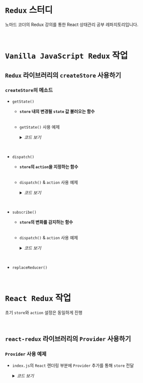 # `Redux` 스터디
노마드 코더의 Redux 강의를 통한 React 상태관리 공부 레파지토리입니다.

<br>

# `Vanilla JavaScript Redux` 작업

## `Redux` 라이브러리의 `createStore` 사용하기

### `createStore`의 메소드

  - `getState()`

    - **`store` 내의 변경될 `state` 값 불러오는 함수**

    <br>

    - `getState()` 사용 예제

      <details>

      <summary><i>코드 보기</i></summary>

      <br>

        ```JS
        import { createStore } from "redux";
        
        const countModifier = () => {
          return 'hello';
        };

        const countStore = createStore(countModifier);

        console.log(countStore.getState());
        // 결과 : hello
        ```

        <br>

      - `state` 초기값 지정

        ```JS
        const countModifier = (state = 0) => {
          // state = 0로 state 초기값 설정
          console.log(state);
          // 0
          return state;
        };

        const countStore = createStore(countModifier);

        console.log(countStore.getState());
        // 0
        ```

        </details>

<br>

  - `dispatch()`

    - **`store`의 `action`을 지정하는 함수**

    <br>

    - `dispatch()` & `action` 사용 예제

      <details>

      <summary><i>코드 보기</i></summary>

      <br>

        ```JS
        import { createStore } from "redux";

        const countModifier = (count = 0, action) => {
          // count = 0로 count 초기값 설정

          if (action.type === 'ADD') {
            return count += 1;
          } else if (action.type === 'MINUS') {
            return count -= 1;
          } else {
            return count;
          }
        };

        const countStore = createStore(countModifier);

        countStore.dispatch({ type: 'ADD' }); // 1
        countStore.dispatch({ type: 'ADD' }); // 2 (1 + 1)
        countStore.dispatch({ type: 'ADD' }); // 3 (2 + 1)
        countStore.dispatch({ type: 'ADD' }); // 4 (3 + 1)
        countStore.dispatch({ type: 'MINUS' }); // 3 (4 - 1)
        // dispatch를 통해 action을 지정하기 위해서는 object 형식으로 type을 통해 작동

        console.log(countStore.getState());
        // 결과 : 3
        ```

        <br>

        > `Redux`의 `State` 값은 변형(`mutate`)을 해서는 절대 안됨
        > 
        > 즉, 상태를 수정하는 것이 아닌 새로운 것을 `return`한다는 개념
        
        <br>

        ```JS
        state.push(action.type); // ❌
      
        [...state, {text: action.text}]; // ⭕ ES6 Spread
        ```

        <br>

        ```JS
        const stateArray = [
          {text: 'asfd', id: 1676650491370},
          {text: '123', id: 1676650490618},
          {text: 'asdsad', id: 1676650489747}
        ];

        stateArray.splice(1, 1); // ❌
        // 배열을 변형(mutate)하여 삭제하는 방식이기 때문에 적합하지 않음

        stateArray.filter(toDo => toDo.id !== action.id);  // ⭕
        // 배열에서 id 값이 다른 것들을 남겨두고 배열을 새로 생성하는 방식으로 적합함
        ```

        </details>


<br>

  - `subscribe()`

    - **`store`의 변화를 감지하는 함수**

    <br>

    - `dispatch()` & `action` 사용 예제

      <details>

      <summary><i>코드 보기</i></summary>

      <br>

      ```JS
      import { createStore } from "redux";

      const add = document.getElementById('add');
      const minus = document.getElementById('minus');

      const countModifier = (count = 0, action) => {
        // count = 0로 count 초기값 설정

        switch (action.type) {
          case 'ADD':
            return count + 1;
          case 'MINUS':
            return count - 1;
          default:
            return count;
        }
      };

      const countStore = createStore(countModifier);

      const onChange = () => {
        number.innerText = countStore.getState();
        // count의 변경 값 출력
      }

      countStore.subscribe(onChange);

      const handleAdd = () => {
        countStore.dispatch({ type: 'ADD' });
      }

      const handleMinus = () => {
        countStore.dispatch({ type: 'MINUS' });
      }

      add.addEventListener('click', handleAdd);
      minus.addEventListener('click', handleMinus);
      ```

      </details>

<br>

  - `replaceReducer()`

<br>

# `React Redux` 작업

초기 `store`와 `action` 설정은 동일하게 진행

<br>

## `react-redux` 라이브러리의 `Provider` 사용하기

### `Provider` 사용 예제

- `index.js`의 `React` 렌더링 부분에 `Provider` 추가를 통해 `store` 전달

  <details>

    <summary><i>코드 보기</i></summary>

    <br>

    ```JS
    import React from "react";
    import ReactDOM from "react-dom/client";
    import App from "./components/App";
    import { BrowserRouter } from "react-router-dom";
    import { Provider } from "react-redux";
    import reactStore from './store'

    const root = ReactDOM.createRoot(document.getElementById("root"));
    root.render(
      <BrowserRouter>
        <Provider store={reactStore}>
          <App />
        </Provider>
      </BrowserRouter>
    );
    ```

    - `store.js`

      ```JS
      import { createStore } from "redux";

      const ADD = 'ADD';
      const DELETE = 'DELETE';

      export const addToDo = (text) => {
        return {
          type: ADD,
          text
        }
      }

      export const deleteToDo = (id) => {
        return {
          type: DELETE,
          id
        }
      }

      const reducer = (state = [], action) => {
        switch (action.type) {
          case ADD:
            return [{ text: action.text, id: Date.now() }, ...state];
          case DELETE:
            return state.filter(toDo => toDo !== action.id);
          default:
            return state;
        }
      };

      const store = createStore(reducer);

      export default store;
      ```

  </detail>